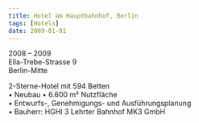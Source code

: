 ```yaml
---
title: Hotel am Hauptbahnhof, Berlin
tags: [Hotels]
date: 2009-01-01
---
```

2008 – 2009<br/>
Ella-Trebe-Strasse 9<br/>
Berlin-Mitte

2-Sterne-Hotel mit 594 Betten<br/>
• Neubau
• 6.600 m² Nutzfläche<br/>
• Entwurfs-, Genehmigungs- und Ausführungsplanung<br/>
• Bauherr: HGHI 3 Lehrter Bahnhof MK3 GmbH
